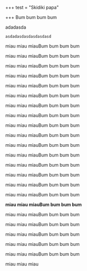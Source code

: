 +++
test = "Skidiki papa"

+++
Bum bum bum bum

adadasda

    asdadasdasdasdasdasd

miau miau miauBum bum bum bum

miau miau miauBum bum bum bum

miau miau miauBum bum bum bum

miau miau miauBum bum bum bum

miau miau miauBum bum bum bum

miau miau miauBum bum bum bum

miau miau miauBum bum bum bum

miau miau miauBum bum bum bum

miau miau miauBum bum bum bum

miau miau miauBum bum bum bum

miau miau miauBum bum bum bum

miau miau miauBum bum bum bum

miau miau miauBum bum bum bum

miau miau miauBum bum bum bum

miau miau miauBum bum bum bum

miau miau miauBum bum bum bum

**miau miau miauBum bum bum bum**

miau miau miauBum bum bum bum

miau miau miauBum bum bum bum

miau miau miauBum bum bum bum

miau miau miauBum bum bum bum

miau miau miauBum bum bum bum

miau miau miau